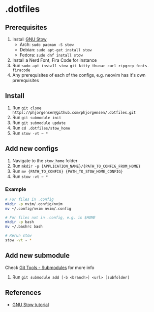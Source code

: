 # .dotfiles

## Prerequisites

1. Install [GNU Stow](https://www.gnu.org/software/stow/)
   - Arch: `sudo pacman -S stow`
   - Debian: `sudo apt-get install stow`
   - Fedora: `sudo dnf install stow`
2. Install a Nerd Font, Fira Code for instance
3. Run `sudo apt install stow git kitty thunar curl ripgrep fonts-firacode`
4. Any prerequisites of each of the configs, e.g. neovim has it's own prerequisites

## Install

1. Run `git clone https://phjorgensen@github.com/phjorgensen/.dotfiles.git`
2. Run `git submodule init`
3. Run `git submodule update`
4. Run `cd .dotfiles/stow_home`
5. Run `stow -vt ~ *`

## Add new configs

1. Navigate to the `stow_home` folder
2. Run `mkdir -p {APPLICATION_NAME}/{PATH_TO_CONFIG_FROM_HOME}`
3. Run `mv {PATH_TO_CONFIG} {PATH_TO_STOW_HOME_CONFIG}`
4. Run `stow -vt ~ *`

### Example

```bash
# For files in .config
mkdir -p nvim/.config/nvim
mv ~/.config/nvim nvim/.config

# For files not in .config, e.g. in $HOME
mkdir -p bash
mv ~/.bashrc bash

# Rerun stow
stow -vt ~ *
```

## Add new submodule

Check [Git Tools - Submodules](https://git-scm.com/book/en/v2/Git-Tools-Submodules) for more info

1. Run `git submodule add [-b <branch>] <url> [subfolder]`

## References

- [GNU Stow tutorial](https://linustechtips.com/topic/1369746-howto-backup-your-configuration-files-dotfiles-in-linux-using-stow-and-git/)
